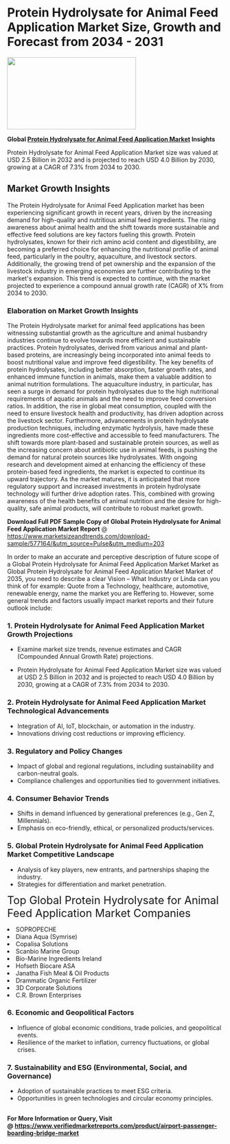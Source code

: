 <H1>Protein Hydrolysate for Animal Feed Application Market Size, Growth and Forecast from 2034 - 2031</H1><img class="aligncenter size-medium wp-image-584254" src="https://thirdeyenews.in/wp-content/uploads/2034/09/Global-Market-Research-300x168.jpeg" alt="" width="300" height="168" /><p><strong>Global&nbsp;<a href="https://www.marketsizeandtrends.com/download-sample/577164/&amp;utm_source=Pulse&amp;utm_medium=203">Protein Hydrolysate for Animal Feed Application Market</a> Insights</strong></p><p>Protein Hydrolysate for Animal Feed Application Market size was valued at USD 2.5 Billion in 2032 and is projected to reach USD 4.0 Billion by 2030, growing at a CAGR of 7.3% from 2034 to 2030.</p><p><h2>Market Growth Insights</h2> The Protein Hydrolysate for Animal Feed Application market has been experiencing significant growth in recent years, driven by the increasing demand for high-quality and nutritious animal feed ingredients. The rising awareness about animal health and the shift towards more sustainable and effective feed solutions are key factors fueling this growth. Protein hydrolysates, known for their rich amino acid content and digestibility, are becoming a preferred choice for enhancing the nutritional profile of animal feed, particularly in the poultry, aquaculture, and livestock sectors. Additionally, the growing trend of pet ownership and the expansion of the livestock industry in emerging economies are further contributing to the market's expansion. This trend is expected to continue, with the market projected to experience a compound annual growth rate (CAGR) of X% from 2034 to 2030. <h3>Elaboration on Market Growth Insights</h3> The Protein Hydrolysate market for animal feed applications has been witnessing substantial growth as the agriculture and animal husbandry industries continue to evolve towards more efficient and sustainable practices. Protein hydrolysates, derived from various animal and plant-based proteins, are increasingly being incorporated into animal feeds to boost nutritional value and improve feed digestibility. The key benefits of protein hydrolysates, including better absorption, faster growth rates, and enhanced immune function in animals, make them a valuable addition to animal nutrition formulations. The aquaculture industry, in particular, has seen a surge in demand for protein hydrolysates due to the high nutritional requirements of aquatic animals and the need to improve feed conversion ratios. In addition, the rise in global meat consumption, coupled with the need to ensure livestock health and productivity, has driven adoption across the livestock sector. Furthermore, advancements in protein hydrolysate production techniques, including enzymatic hydrolysis, have made these ingredients more cost-effective and accessible to feed manufacturers. The shift towards more plant-based and sustainable protein sources, as well as the increasing concern about antibiotic use in animal feeds, is pushing the demand for natural protein sources like hydrolysates. With ongoing research and development aimed at enhancing the efficiency of these protein-based feed ingredients, the market is expected to continue its upward trajectory. As the market matures, it is anticipated that more regulatory support and increased investments in protein hydrolysate technology will further drive adoption rates. This, combined with growing awareness of the health benefits of animal nutrition and the desire for high-quality, safe animal products, will contribute to robust market growth. </p><p><span class=""><strong>Download Full PDF Sample Copy of Global Protein Hydrolysate for Animal Feed Application Market Report</strong> @ <a href="https://www.marketsizeandtrends.com/download-sample/577164/&amp;utm_source=Pulse&amp;utm_medium=203" target="_blank">https://www.marketsizeandtrends.com/download-sample/577164/&amp;utm_source=Pulse&amp;utm_medium=203</a></span></p><p>In order to make an accurate and perceptive description of future scope of a Global&nbsp;Protein Hydrolysate for Animal Feed Application Market Market as Global&nbsp;Protein Hydrolysate for Animal Feed Application Market Market of 2035, you need to describe a clear Vision &ndash; What Industry or Linda can you think of for example: Quote from a Technology, healthcare, automotive, renewable energy, name the market you are Reffering to. However, some general trends and factors usually impact market reports and their future outlook include:</p><h3>1.&nbsp;<strong>Protein Hydrolysate for Animal Feed Application Market Growth Projections</strong></h3><ul><li>Examine market size trends, revenue estimates and CAGR (Compounded Annual Growth Rate) projections.</li><li><p>Protein Hydrolysate for Animal Feed Application Market size was valued at USD 2.5 Billion in 2032 and is projected to reach USD 4.0 Billion by 2030, growing at a CAGR of 7.3% from 2034 to 2030.</p></li></ul><h3>2.&nbsp;<strong>Protein Hydrolysate for Animal Feed Application Market Technological Advancements</strong></h3><ul><li>Integration of AI, IoT, blockchain, or automation in the industry.</li><li>Innovations driving cost reductions or improving efficiency.</li></ul><h3>3.&nbsp;<strong>Regulatory and Policy Changes</strong></h3><ul><li>Impact of global and regional regulations, including sustainability and carbon-neutral goals.</li><li>Compliance challenges and opportunities tied to government initiatives.</li></ul><h3>4.&nbsp;<strong>Consumer Behavior Trends</strong></h3><ul><li>Shifts in demand influenced by generational preferences (e.g., Gen Z, Millennials).</li><li>Emphasis on eco-friendly, ethical, or personalized products/services.</li></ul><h3>5.&nbsp;<strong>Global Protein Hydrolysate for Animal Feed Application Market Competitive Landscape</strong></h3><ul><li>Analysis of key players, new entrants, and partnerships shaping the industry.</li><li>Strategies for differentiation and market penetration.</li></ul><p data-pm-slice="1 1 []"><span style="color: inherit; font-family: inherit; font-size: 25px;">Top Global Protein Hydrolysate for Animal Feed Application Market Companies</span></p><div class="" data-test-id=""><p><li>SOPROPECHE</li><li> Diana Aqua (Symrise)</li><li> Copalisa Solutions</li><li> Scanbio Marine Group</li><li> Bio-Marine Ingredients Ireland</li><li> Hofseth Biocare ASA</li><li> Janatha Fish Meal & Oil Products</li><li> Drammatic Organic Fertilizer</li><li> 3D Corporate Solutions</li><li> C.R. Brown Enterprises</li></p></div><h3>6.&nbsp;<strong>Economic and Geopolitical Factors</strong></h3><ul><li>Influence of global economic conditions, trade policies, and geopolitical events.</li><li>Resilience of the market to inflation, currency fluctuations, or global crises.</li></ul><h3>7.&nbsp;<strong>Sustainability and ESG (Environmental, Social, and Governance)</strong></h3><ul><li>Adoption of sustainable practices to meet ESG criteria.</li><li>Opportunities in green technologies and circular economy principles.</li></ul><h2><strong style="font-size: 14px;">For More Information or Query, Visit @&nbsp;</strong><a style="background-color: #ffffff; font-size: 14px;" href="https://www.marketsizeandtrends.com/report/protein-hydrolysate-for-animal-feed-application-market/" target="_blank">https://www.verifiedmarketreports.com/product/airport-passenger-boarding-bridge-market</a></h2>
